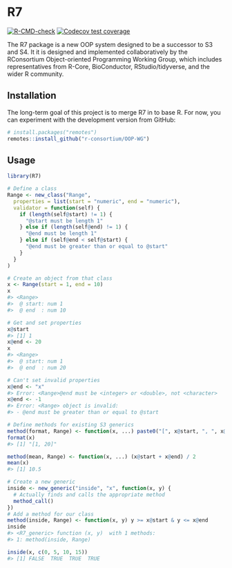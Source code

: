 
<!-- README.md is generated from README.Rmd. Please edit that file -->

# R7

<!-- badges: start -->

[![R-CMD-check](https://github.com/RConsortium/OOP-WG/actions/workflows/R-CMD-check.yaml/badge.svg)](https://github.com/RConsortium/OOP-WG/actions/workflows/R-CMD-check.yaml)
[![Codecov test
coverage](https://codecov.io/gh/RConsortium/OOP-WG/branch/master/graph/badge.svg)](https://codecov.io/gh/RConsortium/OOP-WG?branch=master)

<!-- badges: end -->

The R7 package is a new OOP system designed to be a successor to S3 and
S4. It it is designed and implemented collaboratively by the RConsortium
Object-oriented Programming Working Group, which includes
representatives from R-Core, BioConductor, RStudio/tidyverse, and the
wider R community.

## Installation

The long-term goal of this project is to merge R7 in to base R. For now,
you can experiment with the development version from GitHub:

``` r
# install.packages("remotes")
remotes::install_github("r-consortium/OOP-WG")
```

## Usage

``` r
library(R7)

# Define a class
Range <- new_class("Range",
  properties = list(start = "numeric", end = "numeric"),
  validator = function(self) {
    if (length(self@start) != 1) {
      "@start must be length 1"
    } else if (length(self@end) != 1) {
      "@end must be length 1"
    } else if (self@end < self@start) {
      "@end must be greater than or equal to @start"
    }
  }
)

# Create an object from that class
x <- Range(start = 1, end = 10)
x
#> <Range>
#>  @ start: num 1
#>  @ end  : num 10

# Get and set properties
x@start
#> [1] 1
x@end <- 20
x
#> <Range>
#>  @ start: num 1
#>  @ end  : num 20

# Can't set invalid properties
x@end <- "x"
#> Error: <Range>@end must be <integer> or <double>, not <character>
x@end <- -1
#> Error: <Range> object is invalid:
#> - @end must be greater than or equal to @start

# Define methods for existing S3 generics
method(format, Range) <- function(x, ...) paste0("[", x@start, ", ", x@end, "]")
format(x)
#> [1] "[1, 20]"

method(mean, Range) <- function(x, ...) (x@start + x@end) / 2
mean(x)
#> [1] 10.5

# Create a new generic
inside <- new_generic("inside", "x", function(x, y) {
  # Actually finds and calls the appropriate method
  method_call()
})
# Add a method for our class
method(inside, Range) <- function(x, y) y >= x@start & y <= x@end
inside
#> <R7_generic> function (x, y)  with 1 methods:
#> 1: method(inside, Range)

inside(x, c(0, 5, 10, 15))
#> [1] FALSE  TRUE  TRUE  TRUE
```
